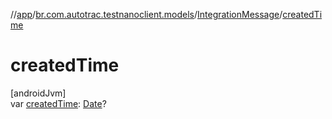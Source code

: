 //[app](../../../index.md)/[br.com.autotrac.testnanoclient.models](../index.md)/[IntegrationMessage](index.md)/[createdTime](created-time.md)

# createdTime

[androidJvm]\
var [createdTime](created-time.md): [Date](https://developer.android.com/reference/kotlin/java/util/Date.html)?
